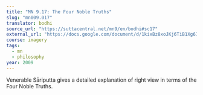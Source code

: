 ```yaml
---
title: "MN 9.17: The Four Noble Truths"
slug: "mn009.017"
translator: bodhi
source_url: "https://suttacentral.net/mn9/en/bodhi#sc17"
external_url: "https://docs.google.com/document/d/1kixBz8xoJKj6TiB1Xg6Ir5WWLBhhefauR9BbL9rhYEg/edit"
course: imagery
tags:
  - mn
  - philosophy
year: 2009
---
```


Venerable Sāriputta gives a detailed explanation of right view in terms of the Four Noble Truths.

